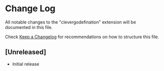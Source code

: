 # Change Log

All notable changes to the "clevergodefination" extension will be documented in this file.

Check [Keep a Changelog](http://keepachangelog.com/) for recommendations on how to structure this file.

## [Unreleased]

- Initial release